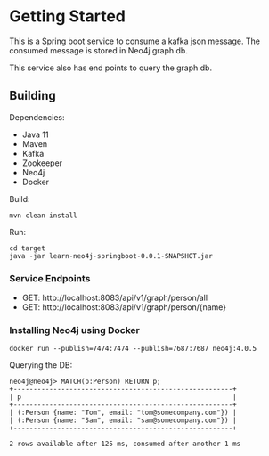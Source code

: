 # Getting Started

This is a Spring boot service to consume a kafka json message. The consumed message is stored in Neo4j graph db.

This service also has end points to query the graph db.

## Building
Dependencies:
- Java 11
- Maven
- Kafka
- Zookeeper
- Neo4j
- Docker

Build:
```$xslt
mvn clean install
```
Run:
```$xslt
cd target
java -jar learn-neo4j-springboot-0.0.1-SNAPSHOT.jar
```
### Service Endpoints
- GET: http://localhost:8083/api/v1/graph/person/all
- GET: http://localhost:8083/api/v1/graph/person/{name}

### Installing Neo4j using Docker
```$xslt
docker run --publish=7474:7474 --publish=7687:7687 neo4j:4.0.5
```
Querying the DB:
```$xslt
neo4j@neo4j> MATCH(p:Person) RETURN p;
+-------------------------------------------------------+
| p                                                     |
+-------------------------------------------------------+
| (:Person {name: "Tom", email: "tom@somecompany.com"}) |
| (:Person {name: "Sam", email: "sam@somecompany.com"}) |
+-------------------------------------------------------+

2 rows available after 125 ms, consumed after another 1 ms
```
